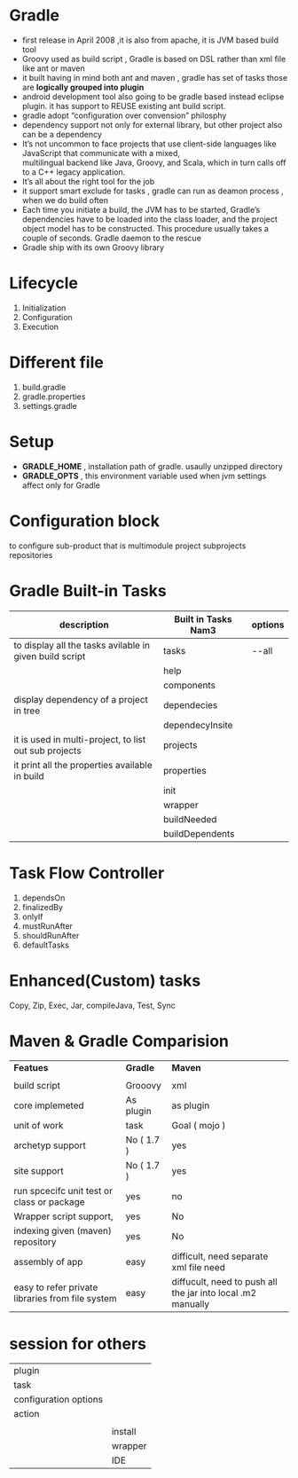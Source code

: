 
Gradle
======
                                                                                                                                                                                                                                                                   
 + first release in April 2008 ,it is also from apache, it is JVM based build tool                                                                                                                                                                                   
 + Groovy used as build script , Gradle is based on DSL rather than xml file like ant or maven                                                                                                                                                                       
 + it built having in mind both ant and maven , gradle has set of tasks those are **logically grouped into plugin**                                                                                                                                                  
 + android development tool also going to be gradle based instead eclipse plugin.  it has support to REUSE existing ant build script.                                                                                                                                
 + gradle adopt “configuration over convension” philosphy                                                                                                                                                                                                               
 + dependency support not only for external library, but other project also can be a dependency                                                                                                                                                                      
 + It’s not uncommon to face projects that use client-side languages like JavaScript that communicate with a mixed,  
    multilingual backend like Java, Groovy, and Scala, which in turn calls off to a C++ legacy application. 
 + It’s all about the right tool for the job
 + it support smart exclude for tasks , gradle can run as deamon process , when we do build often                                                                                                                                                                    
 + Each time you initiate a build, the JVM has to be started, Gradle’s dependencies have to be loaded into the class loader, and the project object model has to be constructed. This procedure usually takes a couple of seconds. Gradle daemon to the rescue       
 + Gradle ship with its own Groovy library

Lifecycle
=========

1. Initialization
2. Configuration
3. Execution

Different file
==============
1. build.gradle
2. gradle.properties
3. settings.gradle

Setup
=====     
 
+ **GRADLE\_HOME** , installation path of gradle. usaully unzipped directory
+ **GRADLE\_OPTS** , this environment variable used when jvm settings affect only for Gradle

Configuration block
===================

to configure sub-product that is multimodule project
subprojects
repositories

Gradle Built-in Tasks
=====================

|   **description**        |     **Built in Tasks Nam3**                    |     **options**        |
|---------------------------------------------------------|-------------------------|-------------|
| to display all the tasks avilable in given build script | tasks                   | --all       |
|                                                         | help                    |             |
|                                                         | components              |             |
| display dependency of a project in tree                 | dependecies             |             |
|                                                         | dependecyInsite         |             |
| it is used in multi-project, to list out sub projects   | projects                |             |
| it print all the properties available in build          | properties              |             |
|                                                         | init                    |             |
|                                                         | wrapper                 |             |
|                                                         | buildNeeded             |             |
|                                                         | buildDependents         |             |

Task Flow Controller
====================

1. dependsOn
2. finalizedBy
3. onlyIf
4. mustRunAfter
5. shouldRunAfter
6. defaultTasks

Enhanced(Custom) tasks
======================

Copy, Zip, Exec, Jar, compileJava, Test, Sync


Maven & Gradle Comparision
==========================

|                                                  |            |                                                             |
|--------------------------------------------------|------------|-------------------------------------------------------------|
| **Featues**                                      | **Gradle** | **Maven**                                                   |
|                                                  |            |                                                             |
| build script                                     | Grooovy    | xml                                                         |
| core implemeted                                  | As plugin  | as plugin                                                   |
| unit of work                                     | task       | Goal ( mojo )                                               |
| archetyp support                                 | No ( 1.7 ) | yes                                                         |
| site support                                     | No ( 1.7 ) | yes                                                         |
| run spcecifc unit test or class or package       | yes        | no                                                          |
| Wrapper script support,                          | yes        | No                                                          |
| indexing given (maven) repository                | yes        | No                                                          |
| assembly of app                                  | easy       | difficult, need separate xml file need                      |
| easy to refer private libraries from file system | easy       | diffucult, need to push all the jar into local .m2 manually |



session for others
==================

|                       |         |
|-----------------------|---------|
| plugin                |         |
| task                  |         |
| configuration options |         |
| action                |         |
|                       |         |
|                       | install |
|                       | wrapper |
|                       | IDE     |